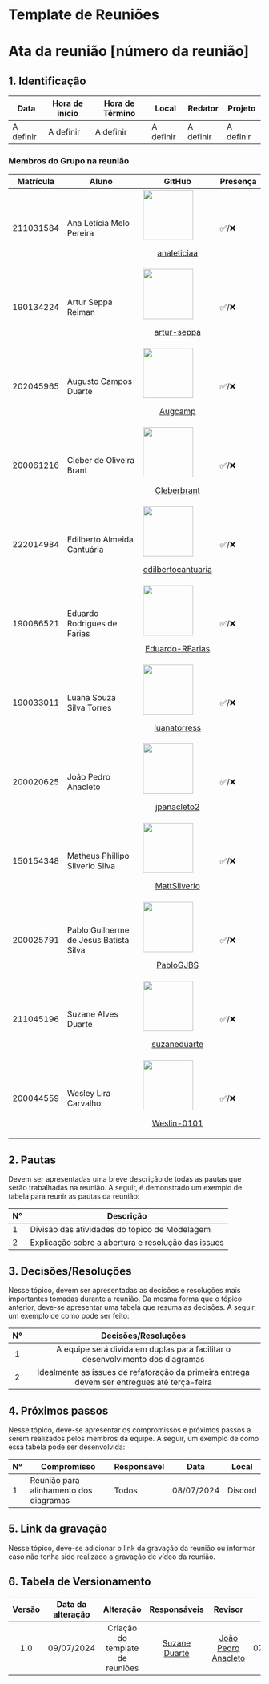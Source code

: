 # Template de Reuniões

# **Ata da reunião [número da reunião]**

## **1. Identificação**

| Data       | Hora de início | Hora de Término | Local           | Redator               | Projeto        |
| ---------- | -------------- | --------------- | --------------- | --------------------- | -------------- |
| A definir | A definir          | A definir           | A definir |  A definir |A definir|


### Membros do Grupo na reunião

| Matrícula | Aluno | GitHub |Presença|
| -- | -- | -- |--|
| 211031584 | Ana Letícia Melo Pereira |[<img src="https://github.com/analeticiaa.png" width="100px">](https://github.com/analeticiaa)<br/><p align="center"><a href="https://github.com/analeticiaa">analeticiaa</a></p> |✅/❌ 
| 190134224 | Artur Seppa Reiman |[<img src="https://github.com/artur-seppa.png" width="100px">](https://github.com/artur-seppa)<br/><p align="center"><a href="https://github.com/artur-seppa">artur-seppa</a></p>|✅/❌  
| 202045965 | Augusto Campos Duarte |[<img src="https://github.com/Augcamp.png" width="100px">](https://github.com/Augcamp)<br/><p align="center"><a href="https://github.com/Augcamp">Augcamp</a></p> | ✅/❌   |
| 200061216 | Cleber de Oliveira Brant |[<img src="https://github.com/Cleberbrant.png" width="100px">](https://github.com/Cleberbrant)<br/><p align="center"><a href="https://github.com/Cleberbrant">Cleberbrant</a></p> | ✅/❌  
| 222014984 | Edilberto Almeida Cantuária | [<img src="https://github.com/edilbertocantuaria.png" width="100px">](https://github.com/edilbertocantuaria)<br/><p align="center"><a href="https://github.com/edilbertocantuaria">edilbertocantuaria</a></p> | ✅/❌  
| 190086521 | Eduardo Rodrigues de Farias |[<img src="https://github.com/Eduardo-RFarias.png" width="100px">](https://github.com/Eduardo-RFarias)<br/><p align="center"><a href="https://github.com/Eduardo-RFarias">Eduardo-RFarias</a></p>| ✅/❌  
| 190033011 | Luana Souza Silva Torres |[<img src="https://github.com/luanatorress.png" width="100px">](https://github.com/luanatorress)<br/><p align="center"><a href="https://github.com/luanatorress">luanatorress</a></p> | ✅/❌  
| 200020625 | João Pedro Anacleto | [<img src="https://github.com/jpanacleto2.png" width="100px">](https://github.com/jpanacleto2)<br/><p align="center"><a href="https://github.com/jpanacleto2">jpanacleto2</a></p> | ✅/❌  
| 150154348 | Matheus Phillipo Silverio Silva |[<img src="https://github.com/MattSilverio.png" width="100px">](https://github.com/MattSilverio)<br/><p align="center"><a href="https://github.com/MattSilverio">MattSilverio</a></p> | ✅/❌  
| 200025791 | Pablo Guilherme de Jesus Batista Silva | [<img src="https://github.com/PabloGJBS.png" width="100px">](https://github.com/PabloGJBS)<br/><p align="center"><a href="https://github.com/PabloGJBS">PabloGJBS</a></p>| ✅/❌  
| 211045196 | Suzane Alves Duarte |[<img src="https://github.com/suzaneduarte.png" width="100px">](https://github.com/suzaneduarte)<br/><p align="center"><a href="https://github.com/suzaneduarte">suzaneduarte</a></p> | ✅/❌  
| 200044559 | Wesley Lira Carvalho |[<img src="https://github.com/Weslin-0101.png" width="100px">](https://github.com/Weslin-0101)<br/><p align="center"><a href="https://github.com/Weslin-0101">Weslin-0101</a></p>| ✅/❌  



## **2. Pautas**

Devem ser apresentadas uma breve descrição de todas as pautas que serão trabalhadas na reunião. A seguir, é demonstrado um exemplo de tabela para reunir as pautas da reunião: 

| N°  | Descrição                                                        |
| --- | ---------------------------------------------------------------- |
| 1   | Divisão das atividades do tópico de Modelagem|
| 2   | Explicação sobre a abertura e resolução das issues|


## **3. Decisões/Resoluções**

Nesse tópico, devem ser apresentadas as decisões e resoluções mais importantes tomadas durante a reunião. Da mesma forma que o tópico anterior, deve-se apresentar uma tabela que resuma as decisões. A seguir, um exemplo de como pode ser feito: 

| N°  | Decisões/Resoluções                                                                             |
| :---: | :-----------------------------------------------------------------------------------------------: |
| 1   | A equipe será divida em duplas para facilitar o desenvolvimento dos diagramas |
| 2   | Idealmente as issues de refatoração da primeira entrega devem ser entregues até terça-feira |


## **4. Próximos passos**

Nesse tópico, deve-se apresentar os compromissos e próximos passos a serem realizados pelos membros da equipe. A seguir, um exemplo de como essa tabela pode ser desenvolvida:

| N°  | Compromisso          | Responsável     | Data       | Local |
| --- | -------------------- | --------------- | ---------- |-------|
| 1   | Reunião para alinhamento dos diagramas | Todos | 08/07/2024 | Discord |

## **5. Link da gravação**

Nesse tópico, deve-se adicionar o link da gravação da reunião ou informar caso não tenha sido realizado a gravação de vídeo da reunião. 

## **6. Tabela de Versionamento**

| Versão |    Data da alteração  |           Alteração            |                           Responsáveis                            | Revisor | Data da revisão |
| :----: | :--------: | :----------------------------: | :---------------------------------------------------------------: | :-----: | :------:|
|  1.0   | 09/07/2024 | Criação do template de reuniões | [Suzane Duarte](https://github.com/suzaneduarte)   |  [João Pedro Anacleto](https://github.com/jpanacleto2)     |07/04/2024|